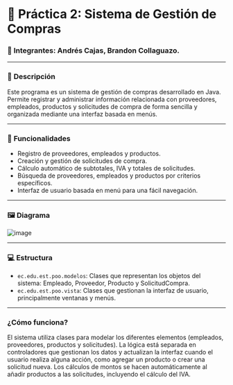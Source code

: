 # 📌 **Práctica 2: Sistema de Gestión de Compras**

### 🤝 **Integrantes:** Andrés Cajas, Brandon Collaguazo.

------------

### 📘 **Descripción**
Este programa es un sistema de gestión de compras desarrollado en Java. Permite registrar y administrar información relacionada con proveedores, empleados, productos y solicitudes de compra de forma sencilla y organizada mediante una interfaz basada en menús.

------------

### 📖 **Funcionalidades**
- Registro de proveedores, empleados y productos.
- Creación y gestión de solicitudes de compra.
- Cálculo automático de subtotales, IVA y totales de solicitudes.
- Búsqueda de proveedores, empleados y productos por criterios específicos.
- Interfaz de usuario basada en menú para una fácil navegación.

------------

### 🖼️ **Diagrama**

  ![image](https://github.com/user-attachments/assets/309b5f46-13ff-4fc5-81a1-6b624abbb79e)

------------

### 💻 **Estructura**
- `ec.edu.est.poo.modelos`: Clases que representan los objetos del sistema: Empleado, Proveedor, Producto y SolicitudCompra.
- `ec.edu.est.poo.vista`: Clases que gestionan la interfaz de usuario, principalmente ventanas y menús.

-----------

### ¿Cómo funciona?
El sistema utiliza clases para modelar los diferentes elementos (empleados, proveedores, productos y solicitudes). La lógica está separada en controladores que gestionan los datos y actualizan la interfaz cuando el usuario realiza alguna acción, como agregar un producto o crear una solicitud nueva. Los cálculos de montos se hacen automáticamente al añadir productos a las solicitudes, incluyendo el cálculo del IVA.

